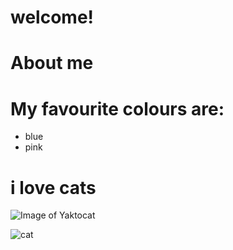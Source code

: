 # welcome!
# About me
# My favourite colours are:
+ blue
+ pink


# **i love cats**

![Image of Yaktocat](https://octodex.github.com/images/yaktocat.png)

![cat](http://octodex.github.com/images/maxtocat.gif)
